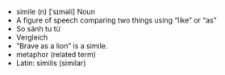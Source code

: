 - simile (n) [ˈsɪməli] Noun  
- A figure of speech comparing two things using “like” or “as”  
- So sánh tu từ  
- Vergleich  
- “Brave as a lion” is a simile.  
- metaphor (related term)  
- Latin: similis (similar)